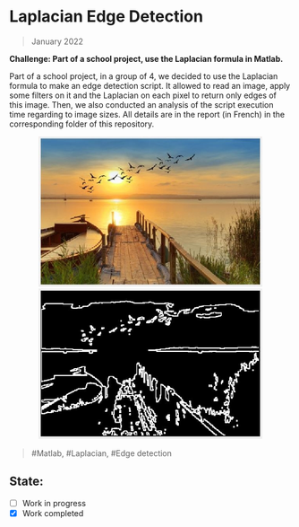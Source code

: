 # Laplacian Edge Detection

> January 2022

**Challenge: Part of a school project, use the Laplacian formula in Matlab.**

Part of a school project, in a group of 4, we decided to use the Laplacian formula to make an edge detection script. It allowed to read an image, apply some filters on it and the Laplacian on each pixel to return only edges of this image. Then, we also conducted an analysis of the script execution time regarding to image sizes. All details are in the report (in French) in the corresponding folder of this repository.

<p align="center">
  <img width="400" alt="Laplacian_before" src="assets/Laplacian_before.jpg">
  <img width="400" alt="Laplacian_after" src="assets/Laplacian_after.jpg">
</p>

> #Matlab, #Laplacian, #Edge detection

## State:
- [ ] Work in progress
- [X] Work completed